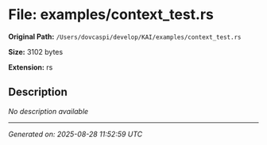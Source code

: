 # File: examples/context_test.rs

**Original Path:** `/Users/dovcaspi/develop/KAI/examples/context_test.rs`

**Size:** 3102 bytes

**Extension:** rs

## Description

*No description available*

---
*Generated on: 2025-08-28 11:52:59 UTC*
